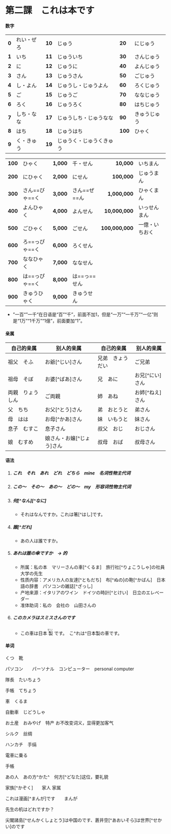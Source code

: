 #  第二課　これは本です

#### 数字

|       |            |        |                          |         |              |
| :---- | :--------- | ------ | ------------------------ | ------- | ------------ |
| **0** | れい・ぜろ | **10** | じゅう                   | **20**  | にじゅう     |
| **1** | いち       | **11** | じゅういち               | **30**  | さんじゅう   |
| **2** | に         | **12** | じゅうに                 | **40**  | よんじゅう   |
| **3** | さん       | **13** | じゅうさん               | **50**  | ごじゅう     |
| **4** | し・よん   | **14** | じゅうし・じゅうよん     | **60**  | ろくじゅう   |
| **5** | ご         | **15** | じゅうご                 | **70**  | ななじゅう   |
| **6** | ろく       | **16** | じゅうろく               | **80**  | はちじゅう   |
| **7** | しち・なな | **17** | じゅうしち・じゅうなな   | **90**  | きゅうじゅう |
| **8** | はち       | **18** | じゅうはち               | **100** | ひゃく       |
| **9** | く・きゅう | **19** | じゅうく・じゅうくきゅう |         |              |

|         |                |           |              |                 |                |
| ------: | :------------- | --------: | ------------ | --------------: | -------------- |
| **100** | ひゃく         | **1,000** | 千・せん     |      **10,000** | いちまん       |
| **200** | にひゃく       | **2,000** | にせん       |     **100,000** | じゅうまん     |
| **300** | さん==びゃ==く | **3,000** | さん==ぜ==ん |   **1,000,000** | ひゃくまん     |
| **400** | よんひゃく     | **4,000** | よんせん     |  **10,000,000** | いっせんまん   |
| **500** | ごひゃく       | **5,000** | ごせん       | **100,000,000** | 一億・いちおく |
| **600** | ろ==っぴゃ==く | **6,000** | ろくせん     |                 |                |
| **700** | ななひゃく     | **7,000** | ななせん     |                 |                |
| **800** | は==っぴゃ==く | **8,000** | は==っ==せん |                 |                |
| **900** | きゅうひゃく   | **9,000** | きゅうせん   |                 |                |

- ”一百“”一千“在日语是“百”“千”，前面不加1，但是“一万”“一千万”“一亿”则是“1万”“1千万”“1億”，前面要加“1”。



#### 亲属

| 自己的亲属       | 别人的亲属                | 自己的亲属       | 别人的亲属      |
| ---------------- | ------------------------- | ---------------- | --------------- |
| 祖父　そふ       | お爺[^じい]さん           | 兄弟　きょうだい | ご兄弟          |
| 祖母　そぼ       | お婆[^ばあ]さん           | 兄　あに         | お兄[^にい]さん |
| 両親　りょうしん | ご両親                    | 姉　あね         | お姉[^ねえ]さん |
| 父　ちち         | お父[^とう]さん           | 弟　おとうと     | 弟さん          |
| 母　はは         | お母[^かあ]さん           | 妹　いもうと     | 妹さん          |
| 息子　むすこ     | 息子さん                  | 叔父　おじ       | おじさん        |
| 娘　むすめ       | 娘さん・お嬢[^じょう]さん | 叔母　おば       | 叔母さん        |

#### 语法

1. ##### これ　それ　あれ　どれ　どちら　mine　名词性物主代词

2. ##### この～　その～　あの～　どの～　my　形容词性物主代词

3. ##### 何[^なん][^なに]

   - それはなんですか。これは箸[^はし]です。

4. ##### 誰[^だれ]

   - あの人は誰ですか。

5. ##### あれは誰の傘ですか　→ 的

   - 所属：私の本　マリーさんの車[^くるま]　旅行社[^りょこうしゃ]の社員　大学の先生
   - 性质内容：アメリカ人の友達[^ともだち]　布[^ぬの]の鞄[^かばん]　日本語の辞書　パソコンの雑誌[^ざっし]
   - 产地来源：イタリアのワイン　ドイツの時計[^とけい]　日立のエレべーダー
   - 准体助词：私の　会社の　山田さんの

6. ##### このカメラはスミスさんのです

   - この車は日本<ruby>
       製 <rp>(</rp><rt>せい</rt><rp>)</rp>
     </ruby>です。　こ^れは^日本製の車です。


#### 单词

くつ　靴

パソコン　　パーソナル　コンピューター　personal computer

隊長　たいちょう

手帳　てちょう

車　くるま

自動車　じどうしゃ

お土産　おみやげ　特产 お不改变词义，显得更加客气

シルク　丝绸

ハンカチ　手绢

電車に乗る

手帳

あの人　あの方^かた^　何方[^どなた]这位，要礼貌

家族[^かぞく]　　家人 家属



これは漫画[^まんが]です　　まんが

先生の机はどれですか？

尖閣諸島[^せんかくしょとう]は中国のです、蒼井空[^あおいそら]は世界[^せかい]のです
